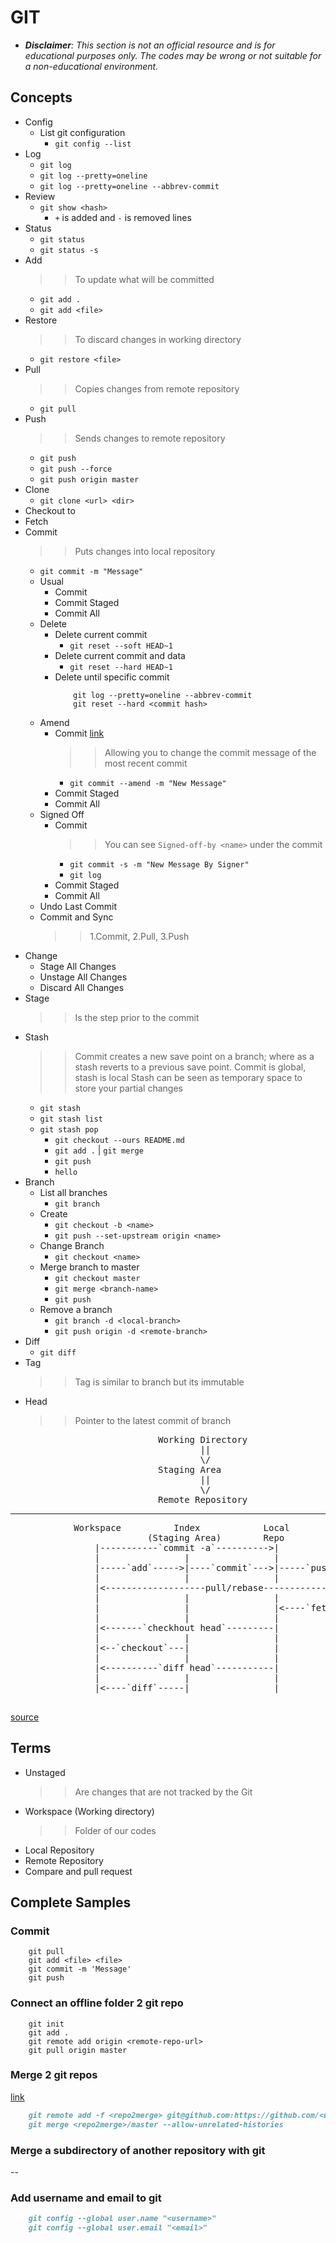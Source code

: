 # GIT
- _**Disclaimer**: This section is not an official resource and is for educational purposes only. The codes may be wrong or not suitable for a non-educational environment._
## Concepts
- Config
    - List git configuration
        - `git config --list`
- Log
    - `git log`
    - `git log --pretty=oneline`
    - `git log --pretty=oneline --abbrev-commit`
- Review
    - `git show <hash>`
        - `+` is added and `-` is removed lines
- Status
    - `git status`
    - `git status -s`
- Add
    >> To update what will be committed
    - `git add .`
    - `git add <file>`
- Restore
    >> To discard changes in working directory
    - `git restore <file>`
- Pull
    >> Copies changes from remote repository
    - `git pull`
- Push
    >> Sends changes to remote repository
    - `git push`
    - `git push --force`
    - `git push origin master`
- Clone
    - `git clone <url> <dir>`
- Checkout to
- Fetch
- Commit
    >> Puts changes into local repository
    - `git commit -m "Message"`
    - Usual
        - Commit
        - Commit Staged
        - Commit All
    - Delete
        - Delete current commit
            - `git reset --soft HEAD~1`
        - Delete current commit and data
            - `git reset --hard HEAD~1`
        - Delete until specific commit
            ~~~git
                git log --pretty=oneline --abbrev-commit
                git reset --hard <commit hash>
            ~~~
    - Amend
        - Commit [link](https://stackoverflow.com/a/179147/2227070)
            >> Allowing you to change the commit message of the most recent commit
            - `git commit --amend -m "New Message"`
        - Commit Staged
        - Commit All 
    - Signed Off
        - Commit
            >> You can see `Signed-off-by <name>` under the commit
            - `git commit -s -m "New Message By Signer"`
            - `git log`
        - Commit Staged
        - Commit All
    - Undo Last Commit
    - Commit and Sync
        >> 1.Commit, 2.Pull, 3.Push
- Change
    - Stage All Changes
    - Unstage All Changes
    - Discard All Changes
- Stage
    >> Is the step prior to the commit
- Stash
    >> Commit creates a new save point on a branch; where as a stash reverts to a previous save point.
    >> Commit is global, stash is local
    >> Stash can be seen as temporary space to store your partial changes
    - `git stash`
    - `git stash list`
    - `git stash pop`
        - `git checkout --ours README.md`
        - `git add .` | `git merge`
        - `git push`
        - `hello`
- Branch
    - List all branches
        - `git branch`
    - Create
        - `git checkout -b <name>`
        - `git push --set-upstream origin <name>`
    - Change Branch
        - `git checkout <name>`
    - Merge branch to master
        - `git checkout master`
        - `git merge <branch-name>`
        - `git push`
    - Remove a branch
        - `git branch -d <local-branch>`
        - `git push origin -d <remote-branch>`
- Diff
    - `git diff`
- Tag
    >> Tag is similar to branch but its immutable
- Head
    >> Pointer to the latest commit of branch

<pre>
                            Working Directory
                                    ||
                                    \/
                            Staging Area
                                    ||
                                    \/
                            Remote Repository
</pre>
___
<pre>
            Workspace          Index            Local            Remote
                          (Staging Area)        Repo             Repo
                |-----------`commit -a`---------->|                |
                |                |                |                |
                |-----`add`----->|----`commit`--->|-----`push`---->|
                |                |                |                |
                |<-------------------pull/rebase-------------------|
                |                |                |                |
                |                |                |<----`fetch`----|
                |                |                |                |
                |<-------`checkhout head`---------|                |
                |                |                |                |
                |<--`checkout`---|                |                |
                |                |                |                |
                |<----------`diff head`-----------|                |
                |                |                |                |
                |<----`diff`-----|                |                |

</pre>

[source](https://stackoverflow.com/a/30039242/2227070)

## Terms
- Unstaged
    >> Are changes that are not tracked by the Git
- Workspace (Working directory)
    >> Folder of our codes
- Local Repository
- Remote Repository
- Compare and pull request

## Complete Samples
### Commit
~~~git
    git pull
    git add <file> <file>
    git commit -m 'Message'
    git push
~~~
### Connect an offline folder 2 git repo
~~~git
    git init
    git add .
    git remote add origin <remote-repo-url>
    git pull origin master
~~~
### Merge 2 git repos
[link](https://medium.com/altcampus/how-to-merge-two-or-multiple-git-repositories-into-one-9f8a5209913f)
~~~markdown
    git remote add -f <repo2merge> git@github.com:https://github.com/<user>/<repo>
    git merge <repo2merge>/master --allow-unrelated-histories
~~~
### Merge a subdirectory of another repository with git
--
### Add username and email to git
~~~markdown
    git config --global user.name "<username>"
    git config --global user.email "<email>"
~~~